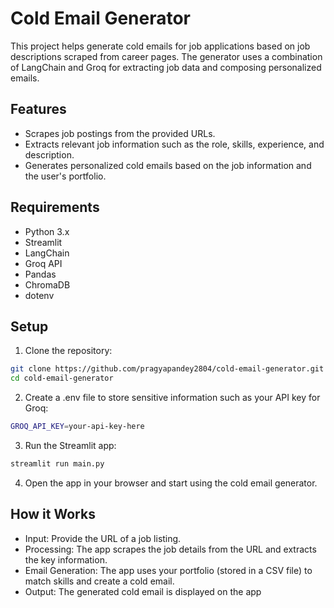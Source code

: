 # Cold Email Generator

This project helps generate cold emails for job applications based on job descriptions scraped from career pages. The generator uses a combination of LangChain and Groq for extracting job data and composing personalized emails.

## Features

- Scrapes job postings from the provided URLs.
- Extracts relevant job information such as the role, skills, experience, and description.
- Generates personalized cold emails based on the job information and the user's portfolio.

## Requirements

- Python 3.x
- Streamlit
- LangChain
- Groq API
- Pandas
- ChromaDB
- dotenv

## Setup

1) Clone the repository:
```bash
git clone https://github.com/pragyapandey2804/cold-email-generator.git
cd cold-email-generator
```

2) Create a .env file to store sensitive information such as your API key for Groq:
```bash
GROQ_API_KEY=your-api-key-here
```

3) Run the Streamlit app:
```bash
streamlit run main.py
```

4) Open the app in your browser and start using the cold email generator.

## How it Works

- Input: Provide the URL of a job listing.
- Processing: The app scrapes the job details from the URL and extracts the key information.
- Email Generation: The app uses your portfolio (stored in a CSV file) to match skills and create a cold email.
- Output: The generated cold email is displayed on the app








